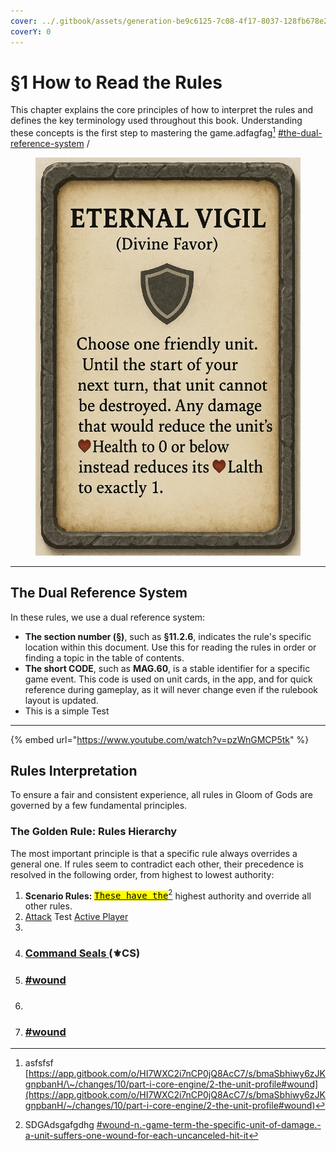 ```yaml
---
cover: ../.gitbook/assets/generation-be9c6125-7c08-4f17-8037-128fb678e20d.png
coverY: 0
---
```


# §1 How to Read the Rules

This chapter explains the core principles of how to interpret the rules and defines the key terminology used throughout this book. Understanding these concepts is the first step to mastering the game.adfagfag[^1] [#the-dual-reference-system](01-how-to-read.md#the-dual-reference-system "mention") /

<figure><img src="../.gitbook/assets/ChatGPT Image Jun 27, 2025, 06_30_05 PM.png" alt=""><figcaption></figcaption></figure>

***

## The Dual Reference System

In these rules, we use a dual reference system:

* **The section number (§)**, such as **§11.2.6**, indicates the rule's specific location within this document. Use this for reading the rules in order or finding a topic in the table of contents.
* **The short CODE**, such as **MAG.60**, is a stable identifier for a specific game event. This code is used on unit cards, in the app, and for quick reference during gameplay, as it will never change even if the rulebook layout is updated.
* This is a simple Test

***

{% embed url="https://www.youtube.com/watch?v=pzWnGMCP5tk" %}

## Rules Interpretation

To ensure a fair and consistent experience, all rules in Gloom of Gods are governed by a few fundamental principles.

### The Golden Rule: Rules Hierarchy

The most important principle is that a specific rule always overrides a general one. If rules seem to contradict each other, their precedence is resolved in the following order, from highest to lowest authority:

1. **Scenario Rules:** [<kbd><mark style="color:$success;">These have the<mark style="color:$success;"></kbd>](#user-content-fn-2)[^2] highest authority and override all other rules.
2. [Attack](../part-i-core-engine/2-the-unit-profile.md#wound-n.-game-term-the-specific-unit-of-damage.-a-unit-suffers-one-wound-for-each-uncanceled-hit-it) Test [Active Player](https://app.gitbook.com/s/vFqeg0Tp1r7fZtXXNCvj/#active-player "mention")
3.
4. ### [Command Seals ](01-how-to-read.md#rules-interpretation)(⚜️CS)
5. ### [#wound](../part-i-core-engine/2-the-unit-profile.md#wound "mention")
6. ###
7. ### [#wound](../part-i-core-engine/2-the-unit-profile.md#wound "mention")

[^1]: asfsfsf [https://app.gitbook.com/o/HI7WXC2i7nCP0jQ8AcC7/s/bmaSbhiwy6zJKgnpbanH/\~/changes/10/part-i-core-engine/2-the-unit-profile#wound](https://app.gitbook.com/o/HI7WXC2i7nCP0jQ8AcC7/s/bmaSbhiwy6zJKgnpbanH/~/changes/10/part-i-core-engine/2-the-unit-profile#wound)

[^2]: SDGAdsgafgdhg [#wound-n.-game-term-the-specific-unit-of-damage.-a-unit-suffers-one-wound-for-each-uncanceled-hit-it](../part-i-core-engine/2-the-unit-profile.md#wound-n.-game-term-the-specific-unit-of-damage.-a-unit-suffers-one-wound-for-each-uncanceled-hit-it "mention")

